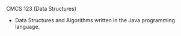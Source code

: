 CMCS 123 (Data Structures)
- Data Structures and Algorithms written in the Java programming language.
